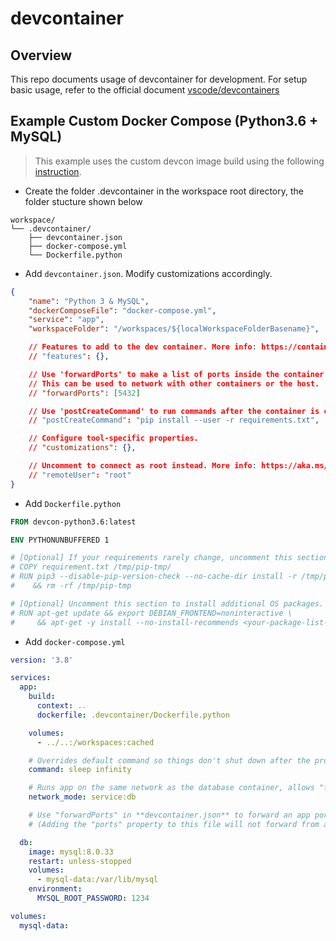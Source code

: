 # devcontainer

## Overview

This repo documents usage of devcontainer for development. For setup basic usage, refer to the official document [vscode/devcontainers](https://code.visualstudio.com/docs/devcontainers/containers)

## Example Custom Docker Compose (Python3.6 + MySQL)

> This example uses the custom devcon image build using the following [instruction](python-3/README.md).

- Create the folder .devcontainer in the workspace root directory, the folder stucture shown below
```
workspace/
└── .devcontainer/
    ├── devcontainer.json
    ├── docker-compose.yml
    └── Dockerfile.python
```

- Add `devcontainer.json`. Modify customizations accordingly.
```json
{
	"name": "Python 3 & MySQL",
	"dockerComposeFile": "docker-compose.yml",
	"service": "app",
	"workspaceFolder": "/workspaces/${localWorkspaceFolderBasename}",

	// Features to add to the dev container. More info: https://containers.dev/features.
	// "features": {},

	// Use 'forwardPorts' to make a list of ports inside the container available locally.
	// This can be used to network with other containers or the host.
	// "forwardPorts": [5432]

	// Use 'postCreateCommand' to run commands after the container is created.
	// "postCreateCommand": "pip install --user -r requirements.txt",

	// Configure tool-specific properties.
	// "customizations": {},

	// Uncomment to connect as root instead. More info: https://aka.ms/dev-containers-non-root.
	// "remoteUser": "root"
}
```

- Add `Dockerfile.python`
```Dockerfile
FROM devcon-python3.6:latest

ENV PYTHONUNBUFFERED 1

# [Optional] If your requirements rarely change, uncomment this section to add them to the image.
# COPY requirement.txt /tmp/pip-tmp/
# RUN pip3 --disable-pip-version-check --no-cache-dir install -r /tmp/pip-tmp/requirement.txt \
#    && rm -rf /tmp/pip-tmp

# [Optional] Uncomment this section to install additional OS packages.
# RUN apt-get update && export DEBIAN_FRONTEND=noninteractive \
#     && apt-get -y install --no-install-recommends <your-package-list-here>
```


- Add `docker-compose.yml`
```yml
version: '3.8'

services:
  app:
    build:
      context: ..
      dockerfile: .devcontainer/Dockerfile.python

    volumes:
      - ../..:/workspaces:cached

    # Overrides default command so things don't shut down after the process ends.
    command: sleep infinity

    # Runs app on the same network as the database container, allows "forwardPorts" in devcontainer.json function.
    network_mode: service:db

    # Use "forwardPorts" in **devcontainer.json** to forward an app port locally.
    # (Adding the "ports" property to this file will not forward from a Codespace.)

  db:
    image: mysql:8.0.33
    restart: unless-stopped
    volumes:
      - mysql-data:/var/lib/mysql
    environment:
      MYSQL_ROOT_PASSWORD: 1234

volumes:
  mysql-data:
```
